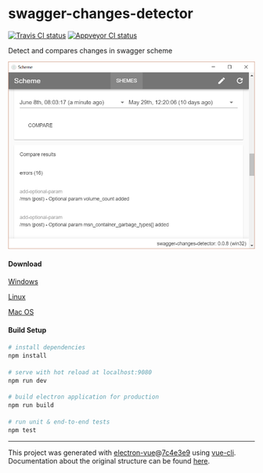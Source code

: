 # swagger-changes-detector

[![Travis CI status](https://travis-ci.org/grinat/swagger-changes-detector.svg?branch=master)](https://travis-ci.org/grinat/swagger-changes-detector)
[![Appveyor CI status](https://ci.appveyor.com/api/projects/status/github/grinat/swagger-changes-detector?branch=master&svg=true)](https://ci.appveyor.com/project/grinat/swagger-changes-detector)

Detect and compares changes in swagger scheme

![Scheme compare screenshot](docs/images/scheme.png)

#### Download

[Windows](https://github.com/grinat/swagger-changes-detector/releases/latest)

[Linux](https://github.com/grinat/swagger-changes-detector/releases/latest)

[Mac OS](https://github.com/grinat/swagger-changes-detector/releases/latest)

#### Build Setup

``` bash
# install dependencies
npm install

# serve with hot reload at localhost:9080
npm run dev

# build electron application for production
npm run build

# run unit & end-to-end tests
npm test


```

---

This project was generated with [electron-vue](https://github.com/SimulatedGREG/electron-vue)@[7c4e3e9](https://github.com/SimulatedGREG/electron-vue/tree/7c4e3e90a772bd4c27d2dd4790f61f09bae0fcef) using [vue-cli](https://github.com/vuejs/vue-cli). Documentation about the original structure can be found [here](https://simulatedgreg.gitbooks.io/electron-vue/content/index.html).
